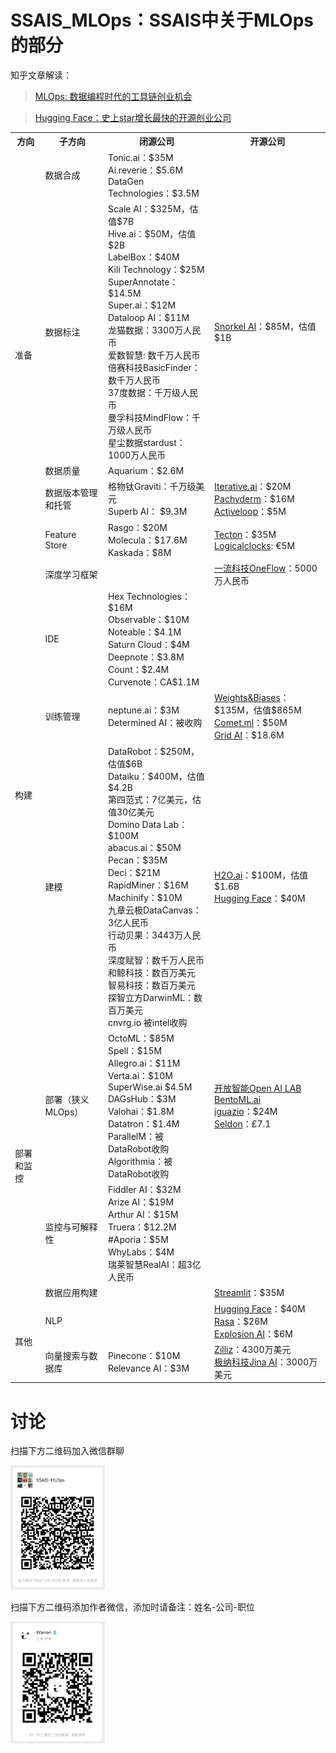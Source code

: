    # SSAIS_MLOps：SSAIS中关于MLOps的部分
   
   知乎文章解读：
   >[MLOps: 数据编程时代的工具链创业机会](https://zhuanlan.zhihu.com/p/375745901)

   >[Hugging Face：史上star增长最快的开源创业公司](https://zhuanlan.zhihu.com/p/411174344)
   
   
   <table>
      <tr>
         <th>方向</th>
         <th>子方向</th>
         <th>闭源公司</th>
         <th>开源公司</th>
      </tr>
      <tr>
         <td rowspan="5">
            准备
         </td>
         <td>
            数据合成
         </td>
         <td>
            Tonic.ai：$35M  <br>
            Ai.reverie：$5.6M  <br> 
            DataGen Technologies：$3.5M
         </td>
         <td>
         </td>
      </tr>
      <tr>
         <td>
            数据标注
         </td>
         <td>          
            Scale AI：$325M，估值$7B <br> 
            Hive.ai：$50M，估值$2B <br> 
            LabelBox：$40M <br> 
            Kili Technology：$25M <br> 
            SuperAnnotate：$14.5M <br> 
            Super.ai：$12M <br> 
            Dataloop AI：$11M <br>           
            龙猫数据：3300万人民币 <br>
            爱数智慧: 数千万人民币 <br>
            倍赛科技BasicFinder：数千万人民币 <br>
            37度数据：千万级人民币 <br>
            曼孚科技MindFlow：千万级人民币 <br>
            星尘数据stardust：1000万人民币 <br>
         </td>
         <td>
            <a href="https://github.com/snorkel-team">Snorkel AI</a>：$85M，估值$1B <br> 
         </td>
      </tr>
      <tr>
         <td>
            数据质量
         </td>
         <td>
            Aquarium：$2.6M
         </td>
      </tr>
      <tr>
         <td>
            数据版本管理和托管
         </td>
         <td>
            格物钛Graviti：千万级美元 <br>
            Superb AI： $9.3M <br>
      </td>
      <td>
         <a href="https://github.com/iterative">Iterative.ai</a>：$20M <br>
         <a href="https://github.com/pachyderm">Pachyderm</a>：$16M <br>   
         <a href="https://github.com/activeloopai">Activeloop</a>：$5M <br>   
      </td>
      </tr>
         <tr>
         <td>
            Feature Store
         </td>
         <td>
            Rasgo：$20M <br>
            Molecula：$17.6M <br>
            Kaskada：$8M <br>
         </td>
         <td>
            <a href="https://github.com/feast-dev">Tecton</a>：$35M <br> 
            <a href="https://github.com/logicalclocks">Logicalclocks</a>: €5M <br>
         </td>
      </tr>
      <tr>
         <td rowspan="4">
            构建
         </td>
         <td>
            深度学习框架
         </td>
         <td>
         </td>
         <td>
            <a href="https://github.com/Oneflow-Inc">一流科技OneFlow</a>：5000万人民币 <br>
         </td>
      </tr>   
      <tr>
         <td>
            IDE
         </td>
         <td>
               Hex Technologies：$16M <br>
               Observable：$10M <br>
               Noteable：$4.1M <br>
               Saturn Cloud：$4M <br>
               Deepnote：$3.8M <br>
               Count：$2.4M <br>
               Curvenote：CA$1.1M <br>
         </td>
         <td>
         </td>
      </tr>
      <tr>
         <td>
            训练管理
         </td>
         <td>
               neptune.ai：$3M <br>
               Determined AI：被收购<br>
         </td>
         <td>
               <a href="https://github.com/wandb">Weights&Biases</a>：$135M，估值$865M <br>
               <a href="https://github.com/wandb">Comet.ml</a>：$50M <br>
               <a href="https://github.com/PyTorchLightning">Grid AI</a>：$18.6M <br>
         </td>
      </tr>
      <tr>
         <td>
            建模
         </td>
         <td>        
            DataRobot：$250M，估值$6B <br>
            Dataiku：$400M，估值$4.2B <br>    
            第四范式：7亿美元，估值30亿美元 <br>
            Domino Data Lab：$100M <br>
            abacus.ai：$50M <br>
            Pecan：$35M <br>
            Deci：$21M <br>
            RapidMiner：$16M <br>
            Machinify：$10M <br>
            九章云极DataCanvas：3亿人民币 <br>
            行动贝果：3443万人民币 <br>
            深度赋智：数千万人民币 <br>
            和鲸科技：数百万美元 <br>
            智易科技：数百万美元 <br>
            探智立方DarwinML：数百万美元 <br>
            cnvrg.io 被intel收购
         </td>
         <td>
            <a href="https://github.com/h2oai">H2O.ai</a>：$100M，估值$1.6B <br>
            <a href="https://github.com/huggingface/transformers">Hugging Face</a>：$40M <br>
         </td>
      </tr>
      <tr>
         <td rowspan="3">
            部署和监控
         </td>
         <td>
            部署（狭义MLOps）
         </td>
         <td>
            OctoML：$85M <br>
            Spell：$15M <br> 
            Allegro.ai：$11M <br>
            Verta.ai：$10M <br>
            SuperWise.ai $4.5M <br>
            DAGsHub：$3M <br>
            Valohai：$1.8M <br>
            Datatron：$1.4M <br>
            ParallelM：被DataRobot收购 <br>
            Algorithmia：被DataRobot收购
         </td>
         <td>
            <a href="https://github.com/OAID">开放智能Open AI LAB</a> <br>
            <a href="https://github.com/bentoml">BentoML.ai</a> <br>
            <a href="https://github.com/mlrun/mlrun">iguazio</a>：$24M <br>
            <a href="https://github.com/SeldonIO">Seldon</a>：£7.1 <br>
         </td>
      </tr>
      <tr>
         <td>
            监控与可解释性
         </td>
         <td>
            Fiddler AI：$32M <br>
            Arize AI：$19M <br>
            Arthur AI：$15M <br>
            Truera：$12.2M <br>
            #Aporia：$5M <br>
            WhyLabs：$4M <br>
            瑞莱智慧RealAI：超3亿人民币
         </td>
         <td>
         </td>
      </tr>
      <tr>
         <td>
            数据应用构建
         </td>
         <td>
         </td>
         <td>
            <a href="https://github.com/streamlit">Streamlit</a>：$35M
         </td>
      </tr>
      <tr>
         <td rowspan="4">
            其他
         </td>
         <td>
            NLP
         </td>
         <td>
         </td>
         <td>
            <a href="https://github.com/huggingface">Hugging Face</a>：$40M <br>
            <a href="https://github.com/RasaHQ">Rasa</a>：$26M <br>
            <a href="https://github.com/explosion">Explosion AI</a>：$6M
         </td>
      </tr>
      <tr>
         <td>
            向量搜索与数据库
         </td>
         <td>          
            Pinecone：$10M <br>
            Relevance AI：$3M
         </td>
         <td>
            <a href="https://github.com/milvus-io">Zilliz</a>：4300万美元 <br> 
            <a href="https://github.com/jina-ai">极纳科技Jina AI</a>：3000万美元 <br> 
         </td>
      </tr>
   </table>
   
 # 讨论
   
   扫描下方二维码加入微信群聊
   
   <img src="https://github.com/WarrenWen666/AI-Software-Startups/blob/main/wechatGroup.jpg" width="30%" height="30%" />
   
   扫描下方二维码添加作者微信，添加时请备注：姓名-公司-职位
   
   <img src="https://github.com/WarrenWen666/AI-Software-Startups/blob/main/warren.jpg" width="30%" height="30%" />
 


   
   

